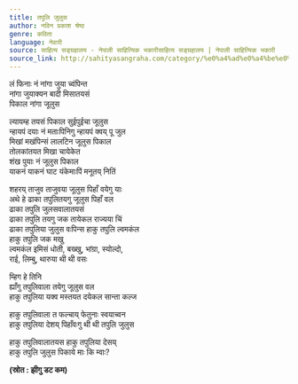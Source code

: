 ```yaml
---
title: तपुलि जुलुस
author: नविन प्रकाश श्रेष्ठ
genre: कविता
language: नेवारी
source: साहित्य सङ्ग्रहालय - नेपाली साहित्यिक भकारीसाहित्य सङ्ग्रहालय | नेपाली साहित्यिक भकारी
source_link: http://sahityasangraha.com/category/%e0%a4%ad%e0%a4%be%e0%a4%b7%e0%a4%be-%e0%a4%ad%e0%a4%be%e0%a4%b7%e0%a5%80-%e0%a4%b8%e0%a4%be%e0%a4%b9%e0%a4%bf%e0%a4%a4%e0%a5%8d%e0%a4%af/%e0%a4%a8%e0%a5%87%e0%a4%b5%e0%a4%be%e0%a4%b0%e0%a5%80-%e0%a4%b0%e0%a4%9a%e0%a4%a8%e0%a4%be/
---
```


लं फिनाः न‍ं नांगा जुया च्वंपिन्त  
नांगा जुयाक्यन बादी मिसातयसं  
पिकाल नांगा जूलुस

ल्यायम्ह तयसं पिकाल सुईपुईचा जूलुस  
न्हायपं दयाः नं मताःपिनिगु न्हायपं क्वय् पू जुल  
मिखां मखंपिन्सं लालटिन जूलुस पिकाल  
तोलकांतयत मिखा चायेकेत  
शंख पुयाः नं जूलुस पिकाल  
याकनं याकनं घाट यंकेमाःपिं मनूतय् नितिं

शहरय् ताजुव ताजुवया जूलुस पिहाँ वयेगु याः  
अथे हे ढाका तपुलितयगु जूलुस पिहाँ वल  
ढाका तपुलि जुलसवालातयसं  
ढाका तपुलि तयगु जक तायेकल राज्यया चिं  
ढाका तपुलिया जुलुस वःपिन्स हाकु तपुलि ल्वमकंल  
हाकु तपुलि जक मखु  
ल्वमकंल इमिसं धोती, बख्खु, भांग्रा, स्योल्दो,  
राई, लिम्बु, थारुया थी थी वसः

म्हिग हे तिनि  
ह्याँगु तपुलिवाला तयेगु जूलुस वल  
हाकु तपुलिया यक्व मस्तयत दयेकल सान्ता कल्ज

हाकु तपुलिवाला त फल्चाय् फेतुनाः स्वयाच्वन  
हाकु तपुलिया देशय् पिहाँवःगु थी थी तपुलि जुलुस

हाकु तपुलिवालातयस हाकु तपुलिया देसय्  
हाकु तपुलि जुलुस पिकाये माः कि म्वाः?

**(स्रोत : झीगु डट कम)**
